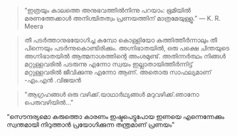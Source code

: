> “ഇത്രയും കാലത്തെ അനുഭവത്തിൽനിന്നു പറയാം: ഭൂമിയിൽ മരണത്തേക്കാൾ അനിശ്ചിതത്വം പ്രണയത്തിന് മാത്രമേയുള്ളൂ.”
― K. R. Meera 

> തീ പടര്‍ത്താനുഭയോഗിച്ച കമ്പോ കൊള്ളിയോ കത്തിത്തീര്‍ന്നാലും തീ പിന്നെയും പടര്‍ന്നുകൊണ്ടിരിക്കും. അഗ്നിഭാതയില്‍, ഒരു പക്ഷെ ചിന്തയുടെ അഗ്നിഭാതയില്‍ ആത്മനാശത്തിന്റെ അംശമുണ്ട്. അതിന്നര്‍ത്ഥം നിങ്ങള്‍ മറ്റുള്ളവരില്‍ പടരുന്നു എന്നോ സ്വയം ഇല്ലാതായിത്തീര്‍ന്നിട്ട് മറ്റുള്ളവരില്‍ ജീവിക്കുന്നു എന്നോ ആണ്. അതൊരു സാഫല്യമാണ് -എം.എന്‍ .വിജയന്‍ 

> "ആഗ്രഹങ്ങൾ ഒരു വഴിക്ക്.യാഥാർഥ്യങ്ങൾ മറുവഴിക്ക്.ഞാനോ പെരുവഴിയിൽ..."

“സൌന്ദര്യമൊ കരുത്തൊ കാരണം ഇഷ്ടപെട്ടുപോയ ഇണയെ എന്നെന്നേക്കും സ്വന്തമായി നിറുത്താന്‍ പ്രയോഗിക്കുന്ന തന്ത്രമാണ് പ്രണയം”
